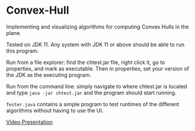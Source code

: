 # Convex-Hull

Implementing and visualizing algorithms for computing Convex Hulls in the plane.

Tested on JDK 11. Any system with JDK 11 or above should be able to run this program.

Run from a file explorer: find the chtest.jar file, <!-- Change chtest.jar to whatever the final name will be --> right click it, go to properties, and mark as executable. Then in properties, set your version of the JDK as the executing program.

Run from the command line: simply navigate to where chtest.jar is located and type ```java -jar chtest.jar``` and the program should start running.

```Tester.java``` contains a simple program to test runtimes of the different algorithms without having to use the UI.

[Video Presentation](https://youtu.be/BCmF2SIZ06M)
